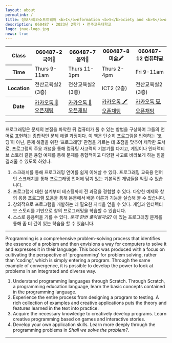 ```yaml
---
layout: about
permalink: /
title: 정보사회와소프트웨어 <b>I</b>nformation <b>S</b>ociety and <b>S</b>oftware (Scratch)
description: 060487 • 2023년 2학기 • 전주교육대학교
logo: jnue-logo.jpg
news: true
---
```


<table class="table table-hover">
  <colgroup>
    <col style="width:12%">
    <col style="width:22%">
    <col style="width:22%">
    <col style="width:22%">
    <col style="width:22%">
  </colgroup>
  <tbody>
    <tr>
      <th scope="row">Class</th>
      <th>060487-2 국어📓</th>
      <th>060487-7 음악🎸</th>
      <th>060487-8 미술🖍️</th>
      <th>060487-12 컴퓨터💻</th>
    </tr>
    <tr>
      <th scope="col">Time</th>
      <td>Thurs 9-11am</td>
      <td>Thurs 11-1pm</td>
      <td>Thurs 2-4pm</td>
      <td>Fri 9-11am</td>
    </tr>
    <tr>
      <th scope="row">Location</th>
      <td>전산교육실2 (3층)</td>
      <td>전산교육실2 (3층)</td>
      <td>ICT2 (2층)</td>
      <td>전산교육실2 (3층)</td>
    </tr>
    <tr>
      <th scope="row">Date</th>
      <td><a href="https://open.kakao.com/o/g36jMPDf" target="_blank">카카오톡 📓 오픈채팅</a></td>
      <td><a href="https://open.kakao.com/o/g5L7FPDf" target="_blank">카카오톡 🎸 오픈채팅</a></td>
      <td><a href="https://open.kakao.com/o/gsthOPDf" target="_blank">카카오톡 🖍️ 오픈채팅</a></td>
      <td><a href="https://open.kakao.com/o/gYj43PDf" target="_blank">카카오톡 💻 오픈채팅</a></td>
    </tr>
  </tbody>
</table>

<!--
- **Discussion:** [Piazza](https://piazza.com/class/jqh4n6275r82yq){:target="\_blank"}
- **HW submission:** [Gradescope](https://www.gradescope.com/courses/36025){:target="\_blank"}
- **Online lectures:** The lectures will be live-streamed through [Panopto](https://scs.hosted.panopto.com/Panopto/Pages/Sessions/List.aspx?folderID=0f44b4d7-fb4e-49eb-b88d-a9d00125e1b3){:target="\_blank"}, recorded, and made available on [YouTube](https://www.youtube.com/playlist?list=PLoZgVqqHOumTY2CAQHL45tQp6kmDnDcqn){:target="\_blank"}.
- **Contact:** Students should ask all course-related questions on [Piazza](https://piazza.com/class/jqh4n6275r82yq){:target="\_blank"}, where you will also find announcements. For external enquiries, personal matters, or in emergencies, you can email us at *10708-instructor@cs.cmu.edu*.
-->

---

프로그래밍은 문제의 본질을 파악한 뒤 컴퓨터가 풀 수 있는 방법을 구상하여 그들의 언어로 표현하는 종합적인 문제 해결 과정이다. 이 책은 단순히 프로그램을 입력하는 ‘코딩’이 아닌, 문제 해결을 위한 ‘프로그래밍’ 관점을 기르는 데 초점을 맞추어 제작한 도서로, 프로그램의 주요 개념을 통해 컴퓨팅 사고력의 기본기를 다지고, 게임이나 인터랙티브 스토리 같은 융합 예제를 통해 문제를 통합적이고 다양한 사고로 바라보게 하는 힘을 길러줄 수 있도록 하였다.

1. 스크래치를 통해 프로그래밍 언어를 쉽게 이해살 수 있다. 프로그래밍 교육용 언어인 스크래치를 통해 프로그래밍 언어에 담겨 있는 기본적인 개념들을 익힐 수 있습니다.
2. 프로그램에 대한 설계부터 테스팅까지 전 과정을 경험할 수 있다. 다양한 예제와 창의 응용 프로그램 모음을 통해 본문에서 배운 이론과 기능을 실습해 볼 수 있습니다.
3. 창의적으로 프로그램을 개발하는 데 필요한 지식을 얻을 수 있다. 게임과 인터렉티브 스토리를 기반으로 창의 프로그래밍을 학습할 수 있습니다.
4. 스스로 응용력을 기를 수 있다. _문제 한번 풀어볼까요?_ 에 있는 프로그래밍 문제를 통해 좀 더 깊이 있는 학습을 할 수 있습니다.

---

Programming is a comprehensive problem-solving process that identifies the essence of a problem and then envisions a way for computers to solve it and expresses it in their language. This book was produced with a focus on cultivating the perspective of 'programming' for problem solving, rather than 'coding', which is simply entering a program. Through the same example of convergence, it is possible to develop the power to look at problems in an integrated and diverse way.

1. Understand programming languages through Scratch. Through Scratch, a programming education language, learn the basic concepts contained in the programming language.
2. Experience the entire process from designing a program to testing. A rich collection of examples and creative applications puts the theory and features learned in the text into practice.
3. Acquire the necessary knowledge to creatively develop programs. Learn creative programming based on games and interactive stories.
4. Develop your own application skills. Learn more deeply through the programming problems in _Shall we solve the problem?_.

---
